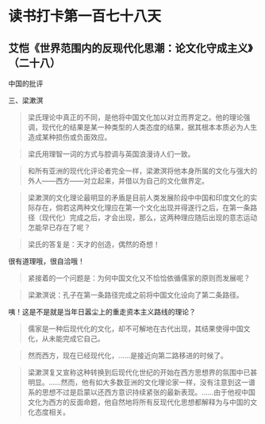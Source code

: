 读书打卡第一百七十八天
===

艾恺《世界范围内的反现代化思潮：论文化守成主义》（二十八）
---

中国的批评

三、梁漱溟

> 梁氏理论中真正的不同，是他将中国文化加以对立而界定之。他的理论强调，现代化的结果是某一种类型的人类态度的结果，据其根本本质必为人生造成某种损伤或负面效应。

> 梁氏用理智一词的方式与腔调与英国浪漫诗人们一致。

> 和所有亚洲的现代化评论者完全一样，梁漱溟将他本身所属的文化与强大的外人——西方——对立起来，并借以为自己的文化做界定。

> 梁漱溟的文化理论最明显的矛盾是目前人类发展阶段中中国和印度文化的实际存在，倘若这两种文化理应在第一个文化出现并得遂行之后，在第一条路径（现代化）完成之后，才会出现，那么，这两种理应随后出现的意志运动怎能早已存在了呢？

> 梁氏的答复是：天才的创造，偶然的奇想！

很有道理哦，很自洽哦！

> 紧接着的一个问题是：为何中国文化又不恰恰依循儒家的原则而发展呢？

> 梁漱溟说：孔子在第一条路径完成之前将中国文化设向了第二条路径。

咦！这是不是就是当年日嚣尘上的重走资本主义路线的理论？

> 儒家是一种后现代化的文化，却不可解地在古代出现，其结果使得中国文化，从未能完成它自己。

> 然而西方，现在已经现代化，……是接近向第二路移进的时候了。

> 梁漱溟复又宣称这种转换到后现代化世纪的开始在西方思想界的氛围中已甚明显。……然而，他有如大多数亚洲的文化理论家一样，没有注意到这一谱系的思想不过是启蒙以还西方意识持续紧张的最新表现。……由于他视中国文化为西方的反面命题，他自然地将所有反现代化思想都解释为与中国的文化态度相关。